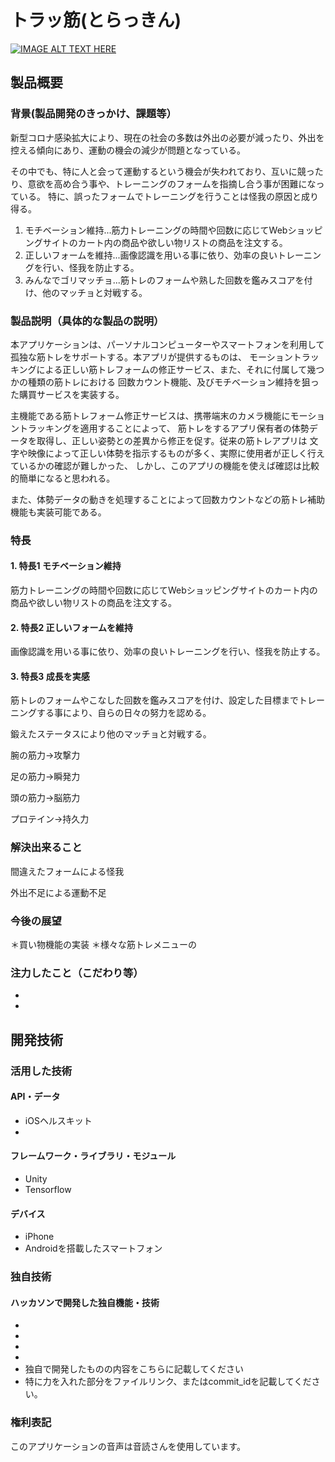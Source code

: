 # トラッ筋(とらっきん)

[![IMAGE ALT TEXT HERE](https://jphacks.com/wp-content/uploads/2020/09/JPHACKS2020_ogp.jpg)](https://www.youtube.com/watch?v=G5rULR53uMk)

## 製品概要
### 背景(製品開発のきっかけ、課題等）
 新型コロナ感染拡大により、現在の社会の多数は外出の必要が減ったり、外出を控える傾向にあり、運動の機会の減少が問題となっている。
 
 その中でも、特に人と会って運動するという機会が失われており、互いに競ったり、意欲を高め合う事や、トレーニングのフォームを指摘し合う事が困難になっている。
 特に、誤ったフォームでトレーニングを行うことは怪我の原因と成り得る。
 
 1. モチベーション維持...筋力トレーニングの時間や回数に応じてWebショッピングサイトのカート内の商品や欲しい物リストの商品を注文する。
 2. 正しいフォームを維持...画像認識を用いる事に依り、効率の良いトレーニングを行い、怪我を防止する。
 3. みんなでゴリマッチョ...筋トレのフォームや熟した回数を鑑みスコアを付け、他のマッチョと対戦する。

### 製品説明（具体的な製品の説明）

 本アプリケーションは、パーソナルコンピューターやスマートフォンを利用して孤独な筋トレをサポートする。本アプリが提供するものは、
 モーショントラッキングによる正しい筋トレフォームの修正サービス、また、それに付属して幾つかの種類の筋トレにおける
 回数カウント機能、及びモチベーション維持を狙った購買サービスを実装する。
 
 主機能である筋トレフォーム修正サービスは、携帯端末のカメラ機能にモーショントラッキングを適用することによって、
 筋トレをするアプリ保有者の体勢データを取得し、正しい姿勢との差異から修正を促す。従来の筋トレアプリは
 文字や映像によって正しい体勢を指示するものが多く、実際に使用者が正しく行えているかの確認が難しかった、
 しかし、このアプリの機能を使えば確認は比較的簡単になると思われる。
 
 また、体勢データの動きを処理することによって回数カウントなどの筋トレ補助機能も実装可能である。
 
### 特長

#### 1. 特長1 モチベーション維持

筋力トレーニングの時間や回数に応じてWebショッピングサイトのカート内の商品や欲しい物リストの商品を注文する。

#### 2. 特長2 正しいフォームを維持

画像認識を用いる事に依り、効率の良いトレーニングを行い、怪我を防止する。

#### 3. 特長3 成長を実感

筋トレのフォームやこなした回数を鑑みスコアを付け、設定した目標までトレーニングする事により、自らの日々の努力を認める。

鍛えたステータスにより他のマッチョと対戦する。

腕の筋力→攻撃力

足の筋力→瞬発力

頭の筋力→脳筋力

プロテイン→持久力


### 解決出来ること

 間違えたフォームによる怪我
 
 外出不足による運動不足
 
 
### 今後の展望
＊買い物機能の実装
＊様々な筋トレメニューの
### 注力したこと（こだわり等）
* 
* 

## 開発技術
### 活用した技術
#### API・データ
* iOSヘルスキット
* 

#### フレームワーク・ライブラリ・モジュール
* Unity
* Tensorflow

#### デバイス
* iPhone
* Androidを搭載したスマートフォン

### 独自技術
#### ハッカソンで開発した独自機能・技術
* 
* 
* 
* 
* 独自で開発したものの内容をこちらに記載してください
* 特に力を入れた部分をファイルリンク、またはcommit_idを記載してください。
### 権利表記
このアプリケーションの音声は音読さんを使用しています。

